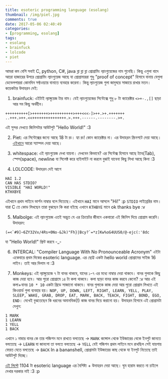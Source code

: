 ```yaml
---
title: esoteric programming language (esolang)
thumbnail: /img/piet.jpg
comments: true
date: 2017-05-06 02:40:49
categories:
- [programming, esolang]
tags:
- esolang
- brainfuck
- lolcode
- piet
---
```


আমরা কম বেশি সবাই C, python, C#, java ব্লা ব্লা ব্লা প্রোগ্রামিং ল্যাংগুয়েজের নাম শুনেছি। কিন্তু এগুলা বাদে আরো হাজারের উপরে প্রোগ্রামিং ল্যাংগুয়েজ আছে যা প্রোগ্রামাররা শুধু "proof of concept" হিসাবে বানায় যেগুলা ডেভেলপাররা কোনদিন সফ্টওয়্যার বানাতে ব্যবহার করেনা। কিন্তু ল্যাংগুয়েজ গুলা জাদুঘরে সাজায়ে রাখার মতন। কয়েকটার উদাহরন দেই:

1.  brainfuck: এইটাই ল্যাঙ্গুয়েজ টার নাম। যেই ল্যাংগুয়েজের সিন্টেক্সে শুধু ৮ টা ক্যারেক্টার `<>+-.,[]` ছাড়া আর সব কিছু অর্থহীন।

```brainfuck
++++++++++[>+++++++>++++++++++>+++<<<-]>++.>+.+++++++
..+++.>++.<<+++++++++++++++.>.+++.------.--------.>+.
```

এই সুন্দর দেখতে জিনিসটার আউটপুট "Hello World!" :3

2.  Piet: এর সিন্টেক্সের জন্যে আছে 18 টা রং। হ্যা রং! কোন ক্যারেক্টার না। এর উদাহরন স্ক্রিনশটে দেয়া আছে। [এইখানে](http://www.dangermouse.net/esoteric/piet/samples.html) আরো স্যাম্পল দেয়া আছে।

3.  whitespace: এই ল্যাংগুয়েজ দেখা যায়না। দেখবেন কিভাবে? এর সিন্টেক্স হিসাবে আছে ট্যাব(Tab), স্পেস(space), newline যা সিলেক্ট করে হাইলাইট না করলে বুঝাই যাবেনা কিছু লিখা আছে কিনা :3

4.  LOLCODE: উদাহরন দেই আগে

```
HAI 1.2
CAN HAS STDIO?
VISIBLE "HAI WORLD!"
KTHXBYE
```

এইখানে প্রথম লাইনে ভার্শন নাম্বার বলে দিতেছে। এইখানে `HAI` মানে আসলে "Hi!" :p
`STDIO` লাইব্রেরির নাম। যারা C তে কোড লিখছেন তারা বুঝছেন কি করা হইছে এখানে
`KTHBYE` মানে ok thanks bye :v

5.  Malbolge: এই ল্যাংগুয়েজ এতই অদ্ভুত যে এর ক্রিয়েটর জীবনে একবারো এই জিনিস দিয়ে প্রোগ্রাম করেনি। উদাহরন:

```
(=<`#9]~6ZY32Vx/4Rs+0No-&Jk)"Fh}|Bcy?`=*z]Kw%oG4UUS0/@-ejc(:'8dc
```

যা "Hello World!" প্রিন্ট করবে -\_-

6.  INTERCAL: "Compiler Language With No Pronounceable Acronym" এইটা একেবারে প্রথম দিকের esoteric language. এর ছোট্ট একটা hello world প্রোগ্রামের সাইজ 16 লাইন। তাই আর দিলাম না :3

7.  Monkeys: এই ল্যাঙ্গুয়েজে ৭ টা বানর থাকবে, যাদের ১-৭ এর মধ্যে নাম্বার দেয়া থাকবে। বানর গুলাকে কিছু কাজ দেয়া হবে। আর পুরো প্রোগ্রামে ১৪ টা কলা থাকবে। কলা ছাড়া বানর কাজ করবে কেনো? :v আর এই কলা+বানর `10 * 10` একটা গ্রিডে সাজানো থাকবে। বানর গুলাকে কাজ দেয়া আর পুরো প্রোগ্রাম লিখতে এই কিওয়ার্ড গুলা ব্যবহার হয়। `NOP, UP, DOWN, LEFT, RIGHT, LEARN, YELL, PLAY, SLEEP, WAKE, GRAB, DROP, EAT, MARK, BACK, TEACH, FIGHT, BOND, EGO, END`। দেখেই বুঝতেছেন কি ধরনের অমানবিক(!) কাজ বানর দিয়ে করানো হয়। উদাহরন হিসাবে এই প্রোগ্রামটা দেখুন:

```
1 MARK
1 LEARN
1 YELL
1 BACK
```

এখানে ১ নাম্বার বানর কে তার পজিশন মনে রাখতে বলতেছে -> `MARK`
কন্সোল থেকে ইউজারের থেকে ইনপুট জানতে বলতেছে -> `LEARN`
যা জানলো তা বলতে বলতেছে -> `YELL`
যেই পজিশন প্রথম লাইনে মনে রাখছিল সেই যায়গায় ফেরত যেতে বলতেছে -> `BACK`
In a bananshell, প্রোগ্রামটা ইউজারের কাছ থেকে যা ইনপুট নিতেছে তাই আউটপুট দিচ্ছে।

[এই লিস্টে](http://esolangs.org/wiki/Language_list) 1104 টা esoteric language এর বৈশিষ্ট্য + উদাহরন দেয়া আছে। ঘুম হারাম করতে না চাইলে দেখার দরকার নাই :3 :p
